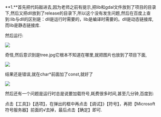 **1.**首先把代码敲进去,因为老师之前有提示,把lib和gdal文件放到了项目的目录下,然后又把dll放到了release的目录下,所以这个没有发生问题,然后在百度上查到:lib与dll的区别是：dll是运行时需要的，lib是编译时需要的。dll是动态链接库,而lib是静态链接库.

然后运行:

![](http://ww1.sinaimg.cn/large/006y6mwBly1fvseagysygj30wz04lq3p.jpg)

奇怪,然后意识到是tree.jpg它根本不知道在哪里,就把图片也放到了项目下面,

![](http://ww1.sinaimg.cn/large/006y6mwBly1fvsebok6rjj30ke03m3yo.jpg)

结果还是错误,就在char*前面加了const,就好了

![](http://ww1.sinaimg.cn/large/006y6mwBly1fvsepibuobj30pl07874i.jpg)

然后还有一个问题是运行时总是说要加载符号,耗费很多时间,甚至几分钟,百度到:

点击【工具】》【选项】，在弹出的框中再点击【调试】》【符号】，再把【Microsoft符号服务器】前面的√去掉，最后点击【确定】即可.